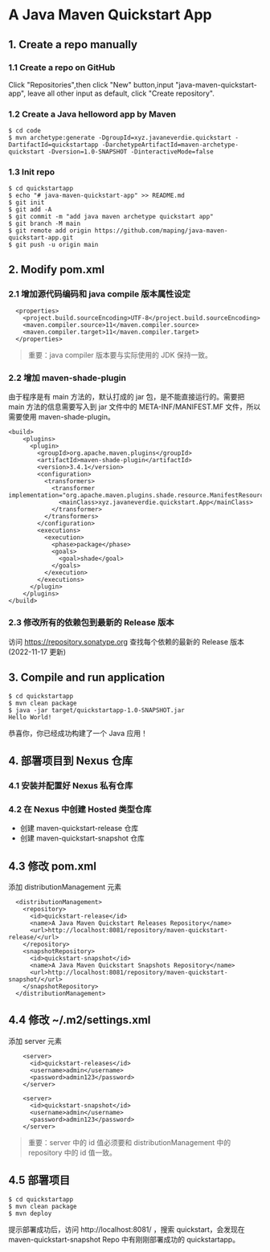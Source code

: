 # A Java Maven Quickstart App

## 1. Create a repo manually

### 1.1 Create a repo on GitHub
Click "Repositories",then click "New" button,input "java-maven-quickstart-app", leave all other input as default, click "Create repository".

### 1.2 Create a Java helloword app by Maven
```console
$ cd code
$ mvn archetype:generate -DgroupId=xyz.javaneverdie.quickstart -DartifactId=quickstartapp -DarchetypeArtifactId=maven-archetype-quickstart -Dversion=1.0-SNAPSHOT -DinteractiveMode=false
```

### 1.3 Init repo 
```console
$ cd quickstartapp
$ echo "# java-maven-quickstart-app" >> README.md
$ git init
$ git add -A
$ git commit -m "add java maven archetype quickstart app"
$ git branch -M main
$ git remote add origin https://github.com/maping/java-maven-quickstart-app.git
$ git push -u origin main
```

## 2. Modify pom.xml

### 2.1 增加源代码编码和 java compile 版本属性设定
```code
  <properties>
    <project.build.sourceEncoding>UTF-8</project.build.sourceEncoding>
    <maven.compiler.source>11</maven.compiler.source>
    <maven.compiler.target>11</maven.compiler.target>
  </properties>
```
>重要：java compiler 版本要与实际使用的 JDK 保持一致。

### 2.2 增加 maven-shade-plugin 
由于程序是有 main 方法的，默认打成的 jar 包，是不能直接运行的。需要把 main 方法的信息需要写入到 jar 文件中的 META-INF/MANIFEST.MF 文件，所以需要使用 maven-shade-plugin。
```code
<build>
    <plugins>
      <plugin>
        <groupId>org.apache.maven.plugins</groupId>
        <artifactId>maven-shade-plugin</artifactId>
        <version>3.4.1</version>
        <configuration>
          <transformers>
            <transformer implementation="org.apache.maven.plugins.shade.resource.ManifestResourceTransformer">
              <mainClass>xyz.javaneverdie.quickstart.App</mainClass>
            </transformer>
          </transformers>
        </configuration>
        <executions>
          <execution>
            <phase>package</phase>
            <goals>
              <goal>shade</goal>
            </goals>
          </execution>
        </executions>
      </plugin>
    </plugins>
</build>
```

### 2.3 修改所有的依赖包到最新的 Release 版本
访问 https://repository.sonatype.org 查找每个依赖的最新的 Release 版本 (2022-11-17 更新)

## 3. Compile and run application
```console
$ cd quickstartapp
$ mvn clean package
$ java -jar target/quickstartapp-1.0-SNAPSHOT.jar
Hello World!
```

恭喜你，你已经成功构建了一个 Java 应用！

## 4. 部署项目到 Nexus 仓库

### 4.1 安装并配置好 Nexus 私有仓库

### 4.2 在 Nexus 中创建 Hosted 类型仓库
- 创建 maven-quickstart-release 仓库
- 创建 maven-quickstart-snapshot 仓库

## 4.3 修改 pom.xml
添加 distributionManagement 元素
```code
  <distributionManagement>
    <repository>
      <id>quickstart-release</id>
      <name>A Java Maven Quickstart Releases Repository</name>
      <url>http://localhost:8081/repository/maven-quickstart-release/</url>
    </repository>
    <snapshotRepository>
      <id>quickstart-snapshot</id>
      <name>A Java Maven Quickstart Snapshots Repository</name>
      <url>http://localhost:8081/repository/maven-quickstart-snapshot/</url>
    </snapshotRepository>
  </distributionManagement>
```

## 4.4 修改 ~/.m2/settings.xml
添加 server 元素
```code
    <server>
      <id>quickstart-releases</id>
      <username>admin</username>
      <password>admin123</password>
    </server>

    <server>
      <id>quickstart-snapshot</id>
      <username>admin</username>
      <password>admin123</password>
    </server>
```
>重要：server 中的 id 值必须要和 distributionManagement 中的 repository 中的 id 值一致。

## 4.5 部署项目
```console
$ cd quickstartapp
$ mvn clean package
$ mvn deploy
```
提示部署成功后，访问 http://localhost:8081/ ，搜索 quickstart，会发现在 maven-quickstart-snapshot Repo 中有刚刚部署成功的 quickstartapp。


